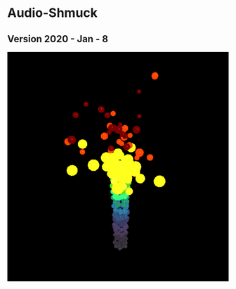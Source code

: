# Audio-Shmuck

## Version 2020 - Jan - 8

[![audio shmuck thumbnail](v1thumbnail.PNG)](https://youtu.be/At6vOKVsiZk)

